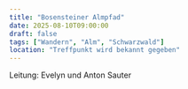 ```yaml
---
title: "Bosensteiner Almpfad"
date: 2025-08-10T09:00:00
draft: false
tags: ["Wandern", "Alm", "Schwarzwald"]
location: "Treffpunkt wird bekannt gegeben"
---
```


Leitung: Evelyn und Anton Sauter

